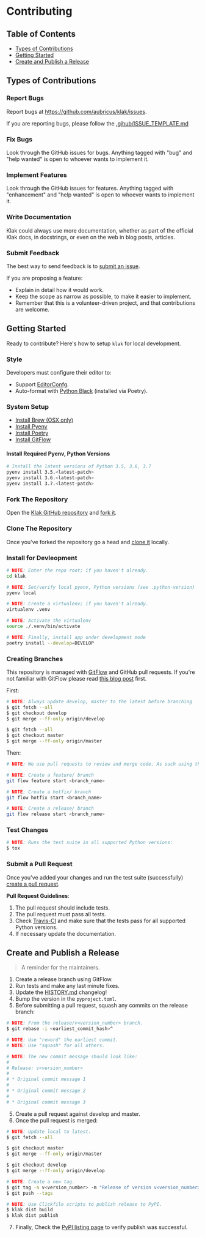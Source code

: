 [gitflow]: https://github.com/nvie/gitflow/ "GitFlow source code."

# Contributing

## Table of Contents

-   [Types of Contributions](#types-of-contributions)
-   [Getting Started](#getting-started)
-   [Create and Publish a Release](#create-and-publish-a-release)

## Types of Contributions

### Report Bugs

Report bugs at https://github.com/aubricus/klak/issues.

If you are reporting bugs, please follow the [.gihub/ISSUE_TEMPLATE.md](.github/ISSUE_TEMPLATE.md)

### Fix Bugs

Look through the GitHub issues for bugs. Anything tagged with "bug" and "help
wanted" is open to whoever wants to implement it.

### Implement Features

Look through the GitHub issues for features. Anything tagged with "enhancement"
and "help wanted" is open to whoever wants to implement it.

### Write Documentation

Klak could always use more documentation, whether as part of the
official Klak docs, in docstrings, or even on the web in blog posts,
articles.

### Submit Feedback

The best way to send feedback is to [submit an issue](https://github.com/aubricus/klak/issues).

If you are proposing a feature:

-   Explain in detail how it would work.
-   Keep the scope as narrow as possible, to make it easier to implement.
-   Remember that this is a volunteer-driven project, and that contributions
    are welcome.

## Getting Started

Ready to contribute? Here's how to setup `klak` for local development.

### Style

Developers must configure their editor to:

-   Support [EditorConfg](https://editorconfig.org/#download).
-   Auto-format with [Python Black](https://github.com/python/black) (installed via Poetry).

### System Setup

-   [Install Brew (OSX only)](https://docs.brew.sh/Installation)
-   [Install Pyenv](https://github.com/pyenv/pyenv#installation)
-   [Install Poetry](https://poetry.eustace.io/docs/#installation)
-   [Install GitFlow](https://github.com/nvie/gitflow/wiki/Installation)

#### Install Required Pyenv, Python Versions

```bash
# Install the latest versions of Python 3.5, 3.6, 3.7
pyenv install 3.5.<latest-patch>
pyenv install 3.6.<latest-patch>
pyenv install 3.7.<latest-patch>
```

### Fork The Repository

Open the [Klak GitHub repository](https://github.com/aubricus/klak/) and [fork it](https://help.github.com/en/articles/fork-a-repo).

### Clone The Repository

Once you've forked the repository go a head and [clone it](https://help.github.com/en/articles/cloning-a-repository) locally.

### Install for Devleopment

```bash
# NOTE: Enter the repo root; if you haven't already.
cd klak

# NOTE: Set/verify local pyenv, Python versions (see .python-version)
pyenv local

# NOTE: Create a virtualenv; if you haven't already.
virtualenv .venv

# NOTE: Activate the virtualenv
source ./.venv/bin/activate

# NOTE: Finally, install app under development mode
poetry install --develop=DEVELOP
```

### Creating Branches

This repository is managed with [GitFlow] and GitHub pull requests. If you're not familiar with GitFlow please read [this blog post](https://nvie.com/posts/a-successful-git-branching-model/) first.

First:

```bash
# NOTE: Always update develop, master to the latest before branching
$ git fetch --all
$ git checkout develop
$ git merge --ff-only origin/develop

$ git fetch --all
$ git checkout master
$ git merge --ff-only origin/master
```

Then:

```bash
# NOTE: We use pull requests to review and merge code. As such using the GitFlow branch "finish" commands is not allowed.

# NOTE: Create a feature/ branch
git flow feature start <branch_name>

# NOTE: Create a hotfix/ branch
git flow hotfix start <branch_name>

# NOTE: Create a release/ branch
git flow release start <branch_name>
```

### Test Changes

```bash
# NOTE: Runs the test suite in all supported Python versions:
$ tox
```

### Submit a Pull Request

Once you've added your changes and run the test suite (successfully) [create a pull request](https://help.github.com/en/articles/creating-a-pull-request-from-a-fork).

**Pull Request Guidelines**:

1. The pull request should include tests.
2. The pull request must pass all tests.
3. Check [Travis-CI](https://travis-ci.org/aubricus/klak/pull_requests) and make sure that the tests pass for all supported Python versions.
4. If necessary update the documentation.

## Create and Publish a Release

> A reminder for the maintainers.

1. Create a release branch using GitFlow.
2. Run tests and make any last minute fixes.
3. Update the [HISTORY.md](HISTORY.rst) changelog!
4. Bump the version in the `pyproject.toml`.
5. Before submitting a pull request, squash any commits on the release branch:

```bash
# NOTE: From the release/v<version_number> branch.
$ git rebase -i <earliest_commit_hash>^

# NOTE: Use "reword" the earliest commit.
# NOTE: Use "squash" for all others.

# NOTE: The new commit message should look like:
#
# Release: v<version_number>
#
# * Original commit message 1
#
# * Original commit message 2
#
# * Original commit message 3

```

5. Create a pull request against develop and master.
6. Once the pull request is merged:

```bash
# NOTE: Update local to latest.
$ git fetch --all

$ git checkout master
$ git merge --ff-only origin/master

$ git checkout develop
$ git merge --ff-only origin/develop

# NOTE: Create a new tag.
$ git tag -a v<version_number> -m "Release of version v<version_number>"
$ git push --tags

# NOTE: Use Clickfile scripts to publish release to PyPI.
$ klak dist build
$ klak dist publish
```

7. Finally, Check the [PyPI listing page](https://pypi.org/project/klak/) to verify publish was successful.
